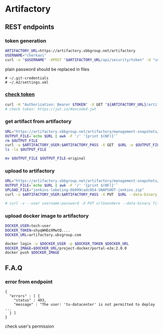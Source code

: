 # Artifactory
## REST endpoints
### token generation
```sh
ARTIFACTORY_URL=https://artifactory.sbbgroup.net/artifactory 
USERNAME="cherkavi"
curl -u "$USERNAME" -XPOST "$ARTIFACTORY_URL/api/security/token" -d "username=$USERNAME" -d "scope=member-of-groups:*" -d "expires_in=315360000"
```
plain password should be replaced in files 
```
# ~/.git-credentials
# ~/.m2/settings.xml
```

### [check token](https://jfrog.com/help/r/jfrog-rest-apis/system-info)
```sh
curl -H "Authorization: Bearer $TOKEN" -X GET "${ARTIFACTORY_URL}/artifactory/api/system/ping"
# check token: https://jwt.io/#encoded-jwt
```

### get artifact from artifactory
```sh
URL="https://artifactory.sbbgroup.net/artifactory/management-snapshots/com/ad/cicd/jenkins/jenkins-labeling-6b999cadc054-SNAPSHOT-jenkins.zip"
OUTPUT_FILE=`echo $URL | awk -F '/' '{print $(NF)}'`
rm $OUTPUT_FILE
curl -u $ARTIFACTORY_USER:$ARTIFACTORY_PASS -X GET  $URL -o $OUTPUT_FILE
ls -la $OUTPUT_FILE

mv $OUTPUT_FILE $OUTPUT_FILE-original
```

### upload to artifactory
```sh
URL="https://artifactory.sbbgroup.net/artifactory/management-snapshots/com/ad/cicd/jenkins/jenkins-labeling-6b999cadc054-SNAPSHOT-jenkins.zip"
OUTPUT_FILE=`echo $URL | awk -F '/' '{print $(NF)}'`
UPLOAD_FILE="jenkins-labeling-6b999cadc054-SNAPSHOT-jenkins.zip"
curl -u $ARTIFACTORY_USER:$ARTIFACTORY_PASS -X PUT  $URL --data-binary @${UPLOAD_FILE}

# curl -v --user username:password -X PUT urlGoesHere --data-binary fileToBeDeployed
```

### upload docker image to artifactory
```sh
DOCKER_USER=tech-user
DOCKER_TOKEN=shyqWHDzXMwtQ....
DOCKER_URL=artifactory.ubsgroup.com

docker login -u $DOCKER_USER -p $DOCKER_TOKEN $DOCKER_URL
DOCKER_IMAGE=$DOCKER_URL/project-docker/portal-e2e:2.0.0
docker push $DOCKER_IMAGE
```

## F.A.Q 
### error from endpoint
```
{
  "errors" : [ {
    "status" : 403,
    "message" : "The user: 'tu-datacenter' is not permitted to deploy ... 
  } ]
}
```
check user's permission 
